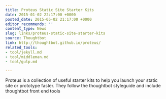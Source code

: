 ```yaml
---
title: Proteus Static Site Starter Kits
date: 2015-01-02 22:17:00 +0000
posted_date: 2015-05-02 21:17:00 +0000
editor_recommends: ''
content_type: News
slug: links/proteus-static-site-starter-kits
source: Thoughtbot
link: http://thoughtbot.github.io/proteus/
related_tools:
- tool/jekyll.md
- tool/middleman.md
- tool/gulp.md

---
```

Proteus is a collection of useful starter kits to help you launch your static site or prototype faster. They follow the thoughtbot styleguide and include thoughtbot front end tools



